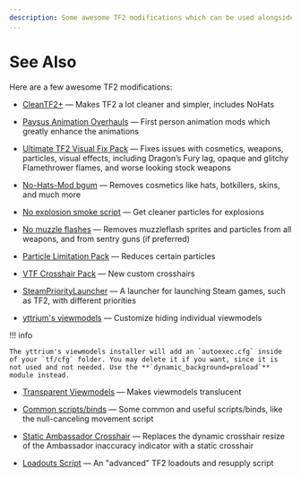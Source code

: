 ```yaml
---
description: Some awesome TF2 modifications which can be used alongside mastercomfig.
...
```


# See Also

Here are a few awesome TF2 modifications:

* [CleanTF2+](https://github.com/JarateKing/CleanTF2plus)
  — Makes TF2 a lot cleaner and simpler, includes NoHats
  
* [Paysus Animation Overhauls](https://steamcommunity.com/groups/PaysusSkins)
  — First person animation mods which greatly enhance the animations

* [Ultimate TF2 Visual Fix Pack](https://github.com/agrastiOs/Ultimate-TF2-Visual-Fix-Pack/releases)
  — Fixes issues with cosmetics, weapons, particles, visual effects, including Dragon’s Fury lag, opaque and glitchy Flamethrower flames, and worse looking stock weapons

* [No-Hats-Mod bgum](https://github.com/Fedora31/no-hats-bgum)
  — Removes cosmetics like hats, botkillers, skins, and much more

* [No explosion smoke script](https://www.teamfortress.tv/25647/no-explosion-smoke-script)
  — Get cleaner particles for explosions

* [No muzzle flashes](https://github.com/ghost-420/no-muzzleflashes)
  — Removes muzzleflash sprites and particles from all weapons, and from sentry guns (if preferred)

* [Particle Limitation Pack](https://www.teamfortress.tv/22586/particle-limitation-pack)
  — Reduces certain particles

* [VTF Crosshair Pack](https://www.teamfortress.tv/35367/vtf-crosshair-pack)
  — New custom crosshairs

* [SteamPriorityLauncher](https://github.com/Leo40Git/SteamPriorityLauncher)
  — A launcher for launching Steam games, such as TF2, with different priorities

* [yttrium's viewmodels](https://github.com/Yttrium-tYcLief/CompVMInstaller/releases)
  — Customize hiding individual viewmodels
  
!!! info

    The yttrium's viewmodels installer will add an `autoexec.cfg` inside of your `tf/cfg` folder. You may delete it if you want, since it is not used and not needed. Use the **`dynamic_background=preload`** module instead.

* [Transparent Viewmodels](https://www.teamfortress.tv/21928/transparent-viewmodels-in-any-hud)
  — Makes viewmodels translucent

* [Common scripts/binds](https://www.reddit.com/r/tf2scripthelp/wiki/commonscripts)
  — Some common and useful scripts/binds, like the null-canceling movement script

* [Static Ambassador Crosshair](https://github.com/juniorsgithub/tf2-static-ambassador-crosshair)
  — Replaces the dynamic crosshair resize of the Ambassador inaccuracy indicator with a static crosshair

* [Loadouts Script](https://github.com/juniorsgithub/tf2-loadouts-script)
  — An "advanced" TF2 loadouts and resupply script
